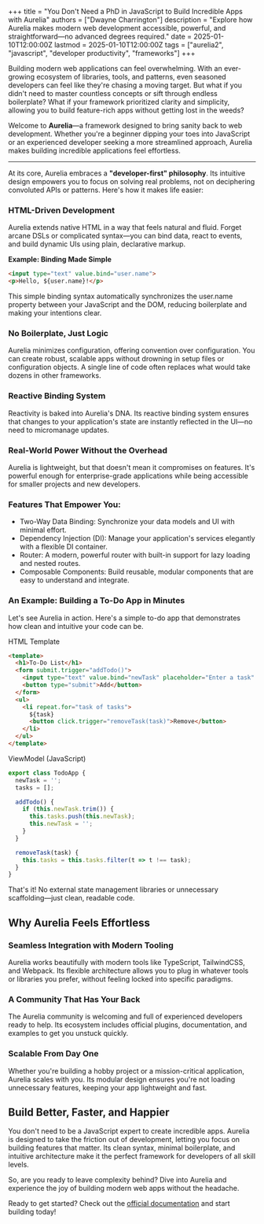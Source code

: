 +++
title = "You Don't Need a PhD in JavaScript to Build Incredible Apps with Aurelia"
authors = ["Dwayne Charrington"]
description = "Explore how Aurelia makes modern web development accessible, powerful, and straightforward—no advanced degrees required."
date = 2025-01-10T12:00:00Z
lastmod = 2025-01-10T12:00:00Z
tags = ["aurelia2", "javascript", "developer productivity", "frameworks"]
+++

Building modern web applications can feel overwhelming. With an ever-growing ecosystem of libraries, tools, and patterns, even seasoned developers can feel like they're chasing a moving target. But what if you didn't need to master countless concepts or sift through endless boilerplate? What if your framework prioritized clarity and simplicity, allowing you to build feature-rich apps without getting lost in the weeds?

Welcome to **Aurelia**—a framework designed to bring sanity back to web development. Whether you're a beginner dipping your toes into JavaScript or an experienced developer seeking a more streamlined approach, Aurelia makes building incredible applications feel effortless.

---

At its core, Aurelia embraces a **"developer-first" philosophy**. Its intuitive design empowers you to focus on solving real problems, not on deciphering convoluted APIs or patterns. Here's how it makes life easier:

### HTML-Driven Development

Aurelia extends native HTML in a way that feels natural and fluid. Forget arcane DSLs or complicated syntax—you can bind data, react to events, and build dynamic UIs using plain, declarative markup.

**Example: Binding Made Simple**
```html
<input type="text" value.bind="user.name">
<p>Hello, ${user.name}!</p>
```

This simple binding syntax automatically synchronizes the user.name property between your JavaScript and the DOM, reducing boilerplate and making your intentions clear.

### No Boilerplate, Just Logic

Aurelia minimizes configuration, offering convention over configuration. You can create robust, scalable apps without drowning in setup files or configuration objects. A single line of code often replaces what would take dozens in other frameworks.

### Reactive Binding System

Reactivity is baked into Aurelia's DNA. Its reactive binding system ensures that changes to your application's state are instantly reflected in the UI—no need to micromanage updates.

### Real-World Power Without the Overhead

Aurelia is lightweight, but that doesn't mean it compromises on features. It's powerful enough for enterprise-grade applications while being accessible for smaller projects and new developers.

### Features That Empower You:
- Two-Way Data Binding: Synchronize your data models and UI with minimal effort.
- Dependency Injection (DI): Manage your application's services elegantly with a flexible DI container.
- Router: A modern, powerful router with built-in support for lazy loading and nested routes.
- Composable Components: Build reusable, modular components that are easy to understand and integrate.

### An Example: Building a To-Do App in Minutes

Let's see Aurelia in action. Here's a simple to-do app that demonstrates how clean and intuitive your code can be.

HTML Template

```html
<template>
  <h1>To-Do List</h1>
  <form submit.trigger="addTodo()">
    <input type="text" value.bind="newTask" placeholder="Enter a task" />
    <button type="submit">Add</button>
  </form>
  <ul>
    <li repeat.for="task of tasks">
      ${task}
      <button click.trigger="removeTask(task)">Remove</button>
    </li>
  </ul>
</template>
```

ViewModel (JavaScript)

```javascript
export class TodoApp {
  newTask = '';
  tasks = [];

  addTodo() {
    if (this.newTask.trim()) {
      this.tasks.push(this.newTask);
      this.newTask = '';
    }
  }

  removeTask(task) {
    this.tasks = this.tasks.filter(t => t !== task);
  }
}
```

That's it! No external state management libraries or unnecessary scaffolding—just clean, readable code.

## Why Aurelia Feels Effortless

### Seamless Integration with Modern Tooling

Aurelia works beautifully with modern tools like TypeScript, TailwindCSS, and Webpack. Its flexible architecture allows you to plug in whatever tools or libraries you prefer, without feeling locked into specific paradigms.

### A Community That Has Your Back

The Aurelia community is welcoming and full of experienced developers ready to help. Its ecosystem includes official plugins, documentation, and examples to get you unstuck quickly.

### Scalable From Day One

Whether you're building a hobby project or a mission-critical application, Aurelia scales with you. Its modular design ensures you're not loading unnecessary features, keeping your app lightweight and fast.

## Build Better, Faster, and Happier

You don't need to be a JavaScript expert to create incredible apps. Aurelia is designed to take the friction out of development, letting you focus on building features that matter. Its clean syntax, minimal boilerplate, and intuitive architecture make it the perfect framework for developers of all skill levels.

So, are you ready to leave complexity behind? Dive into Aurelia and experience the joy of building modern web apps without the headache.

Ready to get started? Check out the [official documentation](https://docs.aurelia.io) and start building today!